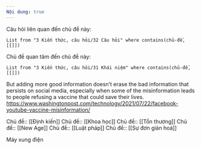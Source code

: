 ```yaml
---
Nội dung: true
---
```

Câu hỏi liên quan đến chủ đề này:
```dataview
List from "3 Kiến thức, câu hỏi/32 Câu hỏi" where contains(chủ-đề,[[]]) 
```

Chủ đề quan tâm đến chủ đề này:
```dataview
List from "3 Kiến thức, câu hỏi/31 Khái niệm" where contains(chủ-đề,[[]]) 
```

But adding more good information doesn’t erase the bad information that persists on social media, especially when some of the misinformation leads to people refusing a vaccine that could save their lives.
https://www.washingtonpost.com/technology/2021/07/22/facebook-youtube-vaccine-misinformation/

Chủ đề:: [[Định kiến]]
Chủ đề:: [[Khoa học]]
Chủ đề:: [[Tổn thương]]
Chủ đề:: [[New Age]]
Chủ đề:: [[Luật pháp]]
Chủ đề:: [[Sự đơn giản hoá]]

Máy xung điện 
